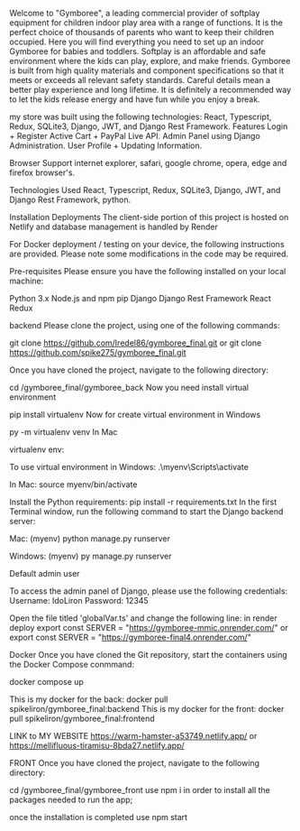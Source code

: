 Welcome to "Gymboree", a leading commercial provider of softplay equipment for children indoor play area with a range of functions. It is the perfect choice of thousands of parents who want to keep their children occupied. Here you will find everything you need to set up an indoor Gymboree for babies and toddlers. Softplay is an affordable and safe environment where the kids can play, explore, and make friends. Gymboree is built from high quality materials and component specifications so that it meets or exceeds all relevant safety standards. Careful details mean a better play experience and long lifetime. It is definitely a recommended way to let the kids release energy and have fun while you enjoy a break.

my store was built using the following technologies: React, Typescript, Redux, SQLite3, Django, JWT, and Django Rest Framework.
Features
Login + Register Active Cart + PayPal Live API. Admin Panel using Django Administration. User Profile + Updating Information.

Browser Support
internet explorer, safari, google chrome, opera, edge and firefox browser's.

Technologies Used
React, Typescript, Redux, SQLite3, Django, JWT, and Django Rest Framework, python.

Installation
Deployments The client-side portion of this project is hosted on Netlify and database management is handled by Render

For Docker deployment / testing on your device, the following instructions are provided. Please note some modifications in the code may be required.

Pre-requisites
Please ensure you have the following installed on your local machine:

Python 3.x Node.js and npm pip Django Django Rest Framework React Redux

backend
Please clone the project, using one of the following commands:

git clone https://github.com/Iredel86/gymboree_final.git 
or
git clone https://github.com/spike275/gymboree_final.git 


Once you have cloned the project, navigate to the following directory:

cd /gymboree_final/gymboree_back Now you need install virtual environment

pip install virtualenv Now for create virtual environment in Windows

py -m virtualenv venv In Mac

virtualenv env:

To use virtual environment in Windows: .\myenv\Scripts\activate

In Mac: source myenv/bin/activate

Install the Python requirements: pip install -r requirements.txt In the first Terminal window, run the following command to start the Django backend server:

Mac: (myenv) python manage.py runserver

Windows: (myenv) py manage.py runserver

Default admin user

To access the admin panel of Django, please use the following credentials:
Username: IdoLiron Password: 12345

Open the file titled 'globalVar.ts' and change the following line: in render deploy 
export const SERVER = "https://gymboree-mmic.onrender.com/" 
or
export const SERVER = "https://gymboree-final4.onrender.com/"

Docker
Once you have cloned the Git repository, start the containers using the Docker Compose conmmand:

docker compose up

This is my docker for the back: docker pull spikeliron/gymboree_final:backend This is my docker for the front: docker pull spikeliron/gymboree_final:frontend

LINK to MY WEBSITE
https://warm-hamster-a53749.netlify.app/ 
or
https://mellifluous-tiramisu-8bda27.netlify.app/

FRONT
Once you have cloned the project, navigate to the following directory:

cd /gymboree_final/gymboree_front use npm i in order to install all the packages needed to run the app;

once the installation is completed use npm start


